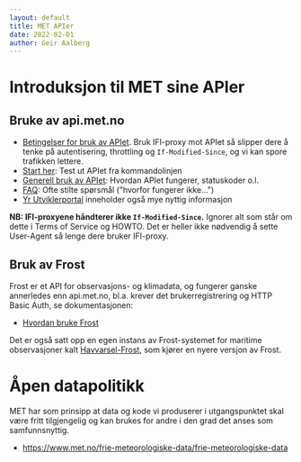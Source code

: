 ```yaml
---
layout: default
title: MET APIer
date: 2022-02-01
author: Geir Aalberg
---
```


# Introduksjon til MET sine APIer

## Bruke av api.met.no

- [Betingelser for bruk av APIet](https://docs.api.met.no/doc/TermsOfService).
  Bruk IFI-proxy mot APIet så slipper dere å tenke på autentisering, throttling og `If-Modified-Since`, og vi kan spore trafikken lettere.
- [Start her](https://docs.api.met.no/doc/GettingStarted): Test ut APIet fra kommandolinjen
- [Generell bruk av APIet](https://docs.api.met.no/doc/usage): Hvordan APIet fungerer, statuskoder o.l.
- [FAQ](https://docs.api.met.no/doc/FAQ): Ofte stilte spørsmål ("hvorfor fungerer ikke...")
- [Yr Utviklerportal](https://developer.yr.no/) inneholder også mye nyttig informasjon

**NB: IFI-proxyene håndterer ikke `If-Modified-Since`.** Ignorer alt som står om dette i Terms of Service og HOWTO.
Det er heller ikke nødvendig å sette User-Agent så lenge dere bruker IFI-proxy.

## Bruk av Frost

Frost er et API for observasjons- og klimadata, og fungerer ganske annerledes enn api.met.no,
bl.a. krever det brukerregistrering og HTTP Basic Auth, se dokumentasjonen:

- [Hvordan bruke Frost](https://frost.met.no/howto.html)

Det er også satt opp en egen instans av Frost-systemet for maritime observasjoner kalt [Havvarsel-Frost](/havvarsel),
som kjører en nyere versjon av Frost.

# Åpen datapolitikk

MET har som prinsipp at data og kode vi produserer i utgangspunktet skal være
fritt tilgjengelig og kan brukes for andre i den grad det anses som samfunnsnyttig.

- <https://www.met.no/frie-meteorologiske-data/frie-meteorologiske-data>
